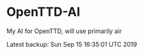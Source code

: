 # OpenTTD-AI
My AI for OpenTTD, will use primarily air

Latest backup: Sun Sep 15 16:35:01 UTC 2019
